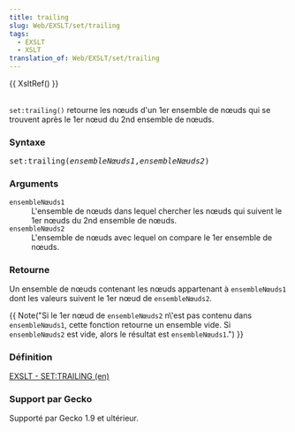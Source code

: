 ```yaml
---
title: trailing
slug: Web/EXSLT/set/trailing
tags:
  - EXSLT
  - XSLT
translation_of: Web/EXSLT/set/trailing
---
```

<p>{{ XsltRef() }}</p>

<p><br>
 <code>set:trailing()</code> retourne les nœuds d'un 1er ensemble de nœuds qui se trouvent après le 1er nœud du 2nd ensemble de nœuds.</p>

<h3 id="Syntaxe">Syntaxe</h3>

<pre class="eval">set:trailing(<em>ensembleNœuds1</em>,<em>ensembleNœuds2</em>)
</pre>

<h3 id="Arguments">Arguments</h3>

<dl>
 <dt><code>ensembleNœuds1</code></dt>
 <dd>L'ensemble de nœuds dans lequel chercher les nœuds qui suivent le 1er nœuds du 2nd ensemble de nœuds.</dd>
 <dt><code>ensembleNœuds2</code></dt>
 <dd>L'ensemble de nœuds avec lequel on compare le 1er ensemble de nœuds.</dd>
</dl>

<h3 id="Retourne">Retourne</h3>

<p>Un ensemble de nœuds contenant les nœuds appartenant à <code>ensembleNœuds1</code> dont les valeurs suivent le 1er nœud de <code>ensembleNœuds2</code>.</p>

<p>{{ Note("Si le 1er nœud de <code>ensembleNœuds2</code> n\'est pas contenu dans <code>ensembleNœuds1</code>, cette fonction retourne un ensemble vide. Si <code>ensembleNœuds2</code> est vide, alors le résultat est <code>ensembleNœuds1</code>.") }}</p>

<h3 id="D.C3.A9finition">Définition</h3>

<p><a class="external" href="http://www.exslt.org/set/functions/trailing/">EXSLT - SET:TRAILING (en)</a></p>

<h3 id="Support_par_Gecko">Support par Gecko</h3>

<p>Supporté par Gecko 1.9 et ultérieur.</p>

